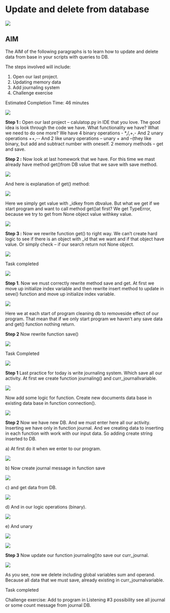 # Update and delete from database

![](../images/update-from-db-1.png)


## AIM

The AIM of the following paragraphs is to learn how to update and delete data from base in your scripts with queries to DB. 

The steps involved will include:

1.	Open our last project.
2.	Updating memory data
3.	Add journaling system
4.	Challenge exercise


Estimated Completion Time: 46 minutes 

![](../images/update-from-db-2.png)

**Step 1 :** Open our last project – calulatop.py in IDE that you love. The good idea is look through the code we have. What functionality we have? What we need to do one more? 
We have 4 binary operations - *,/,+,-
And 2 unary operations ++,--
And 2 like unary operations – unary + and –(they like binary, but add and subtract number with oneself.
 2 memory methods – get and save.

**Step 2 :** Now look at last homework that we have. For this time we mast already have method get()from DB value that we save with save method.

![](../images/update-from-db-3.png)

And here is explanation of get() method:

![](../images/update-from-db-4.png)

Here we simply get value with _idkey from dbvalue. But what we get if we start program and want to call method get()at first? We get TypeError, because we try to get from None object value withkey value.

![](../images/update-from-db-5.png)

**Step 3 :** Now we rewrite function get() to right way. We can’t create hard logic to see if there is an object with _id that we want and if that object have value. Or simply check – if our search return not None object.

![](../images/update-from-db-6.png)

Task completed

![](../images/update-from-db-7.png)

**Step 1**. Now we must correctly rewrite method save and get. At first we move up initialize index variable and then rewrite insert method to update in seve() function and move up initialize index variable.

![](../images/update-from-db-8.png)

Here we at each start of program cleaning db to removeside effect of our program. That mean that if we only start program we haven’t any save data and get() function nothing return.

**Step 2** Now rewrite function save()

![](../images/update-from-db-9.png)

Task Completed

![](../images/update-from-db-10.png)

**Step 1** Last practice for today is write journaling system. Which save all our activity.
At first we create function journaling() and curr_journallvariable.

![](../images/update-from-db-11.png)

Now add some logic for function. Create new documents data base in existing data base in function connection().

![](../images/update-from-db-12.png)

**Step 2** Now we have new DB. And we must enter here all our activity.
Inserting we have only in function journal. And we creating data to inserting in each function with work with our input data. So adding create string inserted to DB.

a)	At first do it when we enter to our program.

![](../images/update-from-db-13.png)

b)	Now create journal message in function save 

![](../images/update-from-db-14.png)

c)	and get data from DB.

![](../images/update-from-db-15.png)

d)	And in our logic operations (binary).

![](../images/update-from-db-16.png)

e)	And unary

![](../images/update-from-db-17.png)

![](../images/update-from-db-18.png)

**Step 3** Now update our function journaling()to save our curr_journal.

![](../images/update-from-db-19.png)

As you see, now we delete including global variables sum and operand. Because all data that we must save, already existing in curr_journalvariable.

Task completed

Challenge exercise:
Add to program in Listening #3 possibility see all journal or some count message from journal DB.


